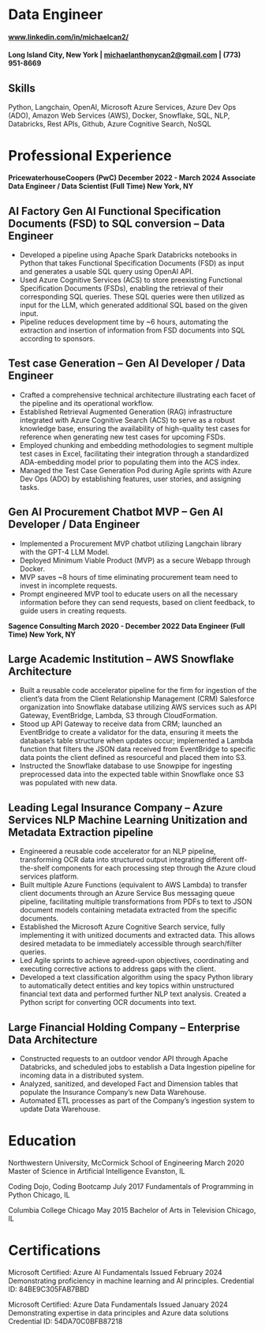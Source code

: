 # Data Engineer

#### www.linkedin.com/in/michaelcan2/
#### Long Island City, New York | michaelanthonycan2@gmail.com | (773) 951-8669  


## Skills
Python, Langchain, OpenAI, Microsoft Azure Services, Azure Dev Ops (ADO), Amazon Web Services (AWS), Docker, Snowflake, SQL, NLP, Databricks, Rest APIs, Github, Azure Cognitive Search, NoSQL

# Professional Experience
**PricewaterhouseCoopers (PwC)                                           December 2022 -  March 2024**
**Associate Data Engineer  / Data Scientist (Full Time)                                 New York, NY**

## AI Factory Gen AI Functional Specification Documents (FSD) to SQL conversion – Data Engineer
- Developed a pipeline using Apache Spark Databricks notebooks in Python that takes Functional Specification Documents (FSD) as input and generates a usable SQL query using OpenAI API.
-	Used Azure Cognitive Services (ACS) to store preexisting Functional Specification Documents (FSDs), enabling the retrieval of their corresponding SQL queries. These SQL queries were then utilized as input for the LLM, which generated additional SQL based on the given input.
-	Pipeline reduces development time by ~6 hours, automating the extraction and insertion of information from FSD documents into SQL according to sponsors.

## Test case Generation – Gen AI Developer / Data Engineer
-	Crafted a comprehensive technical architecture illustrating each facet of the pipeline and its operational workflow.
-	Established Retrieval Augmented Generation (RAG) infrastructure integrated with Azure Cognitive Search (ACS) to serve as a robust knowledge base, ensuring the availability of high-quality test cases for reference when generating new test cases for upcoming FSDs.
-	Employed chunking and embedding methodologies to segment multiple test cases in Excel, facilitating their integration through a standardized ADA-embedding model prior to populating them into the ACS index.
-	Managed the Test Case Generation Pod during Agile sprints with Azure Dev Ops (ADO) by establishing features, user stories, and assigning tasks.

## Gen AI Procurement Chatbot MVP – Gen AI Developer / Data Engineer
-	Implemented a Procurement MVP chatbot utilizing Langchain library with the GPT-4 LLM Model.
-	Deployed Minimum Viable Product (MVP) as a secure Webapp through Docker.
-	MVP saves ~8 hours of time eliminating procurement team need to invest in incomplete requests.
-	Prompt engineered MVP tool to educate users on all the necessary information before they can send requests, based on client feedback, to guide users in creating requests.


**Sagence Consulting                                                                       March 2020 - December 2022**
**Data Engineer  (Full Time)                                                                             New York, NY**

## Large Academic Institution – AWS Snowflake Architecture
-	Built a reusable code accelerator pipeline for the firm for ingestion of the client’s data from the Client Relationship Management (CRM) Salesforce organization into Snowflake database utilizing AWS services such as API Gateway, EventBridge, Lambda, S3 through CloudFormation.
-	Stood up API Gateway to receive data from CRM; launched an EventBridge to create a validator for the data, ensuring it meets the database’s table structure when updates occur; implemented a Lambda function that filters the JSON data received from EventBridge to specific data points the client defined as resourceful and placed them into S3.
-	Instructed the Snowflake database to use Snowpipe for ingesting preprocessed data into the expected table within Snowflake once S3 was populated with new data.

## Leading Legal Insurance Company – Azure Services NLP Machine Learning Unitization and Metadata Extraction pipeline
-	Engineered a reusable code accelerator for an NLP pipeline, transforming OCR data into structured output integrating different off-the-shelf components for each processing step through the Azure cloud services platform.
-	Built multiple Azure Functions (equivalent to AWS Lambda) to transfer client documents through an Azure Service Bus messaging queue pipeline, facilitating multiple transformations from PDFs to text to JSON document models containing metadata extracted from the specific documents.
-	Established the Microsoft Azure Cognitive Search service, fully implementing it with unitized documents and extracted data. This allows desired metadata to be immediately accessible through search/filter queries.
-	Led Agile sprints to achieve agreed-upon objectives, coordinating and executing corrective actions to address gaps with the client.
-	Developed a text classification algorithm using the spacy Python library to automatically detect entities and key topics within unstructured financial text data and performed further NLP text analysis. Created a Python script for converting OCR documents into text.

## Large Financial Holding Company – Enterprise Data Architecture
-	Constructed requests to an outdoor vendor API through Apache Databricks, and scheduled jobs to establish a Data Ingestion pipeline for incoming data in a distributed system.
-	Analyzed, sanitized, and developed Fact and Dimension tables that populate the Insurance Company’s new Data Warehouse.
-	Automated ETL processes as part of the Company’s ingestion system to update Data Warehouse.

# Education
Northwestern University, McCormick School of Engineering                                                  March 2020
Master of Science in Artificial Intelligence                                                            Evanston, IL 

Coding Dojo, Coding Bootcamp	                                                                             July 2017
Fundamentals of Programming in Python                                                                    Chicago, IL

Columbia College Chicago	                                                                                  May 2015
Bachelor of Arts in Television                                                                           Chicago, IL	

# Certifications
Microsoft Certified: Azure AI Fundamentals                                                      Issued February 2024
Demonstrating proficiency in machine learning and AI principles.                    Credential ID:  84BE9C305FAB7BBD

Microsoft Certified: Azure Data Fundamentals                                                     Issued January 2024
Demonstrating expertise in data principles and Azure data solutions                  Credential ID: 54DA70C0BFB87218               
